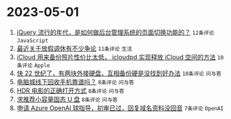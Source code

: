 # 2023-05-01

1. [jQuery 流行的年代，是如何做后台管理系统的页面切换功能的？](https://www.v2ex.com/t/936685) `12条评论` `JavaScript`
1. [最近关于放假调休有不少争论](https://www.v2ex.com/t/936693) `11条评论` `生活`
1. [iCloud 用来备份照片性价比太低， icloudpd 实现释放 iCloud 空间的方法](https://www.v2ex.com/t/936692) `10条评论` `Apple`
1. [快 22 世纪了，有两块外接硬盘，互相备份硬是没找到好办法](https://www.v2ex.com/t/936681) `10条评论` `问与答`
1. [电脑城线下回收手机靠谱吗？](https://www.v2ex.com/t/936701) `8条评论` `问与答`
1. [HDR 电影的正确打开方式](https://www.v2ex.com/t/936690) `8条评论` `问与答`
1. [求推荐小容量固态 U 盘](https://www.v2ex.com/t/936687) `8条评论` `问与答`
1. [申请 Azure OpenAI 球指导，初审已过，回复域名资料没回音](https://www.v2ex.com/t/936686) `7条评论` `OpenAI`
